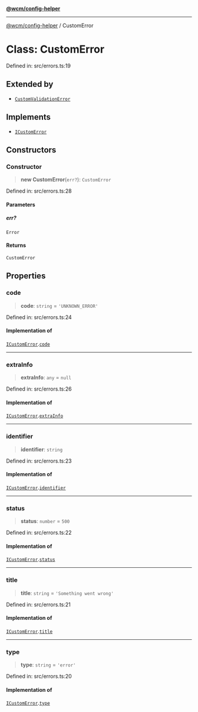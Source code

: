 [**@wcm/config-helper**](../README.md)

***

[@wcm/config-helper](../globals.md) / CustomError

# Class: CustomError

Defined in: src/errors.ts:19

## Extended by

- [`CustomValidationError`](CustomValidationError.md)

## Implements

- [`ICustomError`](../interfaces/ICustomError.md)

## Constructors

### Constructor

> **new CustomError**(`err?`): `CustomError`

Defined in: src/errors.ts:28

#### Parameters

##### err?

`Error`

#### Returns

`CustomError`

## Properties

### code

> **code**: `string` = `'UNKNOWN_ERROR'`

Defined in: src/errors.ts:24

#### Implementation of

[`ICustomError`](../interfaces/ICustomError.md).[`code`](../interfaces/ICustomError.md#code)

***

### extraInfo

> **extraInfo**: `any` = `null`

Defined in: src/errors.ts:26

#### Implementation of

[`ICustomError`](../interfaces/ICustomError.md).[`extraInfo`](../interfaces/ICustomError.md#extrainfo)

***

### identifier

> **identifier**: `string`

Defined in: src/errors.ts:23

#### Implementation of

[`ICustomError`](../interfaces/ICustomError.md).[`identifier`](../interfaces/ICustomError.md#identifier)

***

### status

> **status**: `number` = `500`

Defined in: src/errors.ts:22

#### Implementation of

[`ICustomError`](../interfaces/ICustomError.md).[`status`](../interfaces/ICustomError.md#status)

***

### title

> **title**: `string` = `'Something went wrong'`

Defined in: src/errors.ts:21

#### Implementation of

[`ICustomError`](../interfaces/ICustomError.md).[`title`](../interfaces/ICustomError.md#title)

***

### type

> **type**: `string` = `'error'`

Defined in: src/errors.ts:20

#### Implementation of

[`ICustomError`](../interfaces/ICustomError.md).[`type`](../interfaces/ICustomError.md#type)
